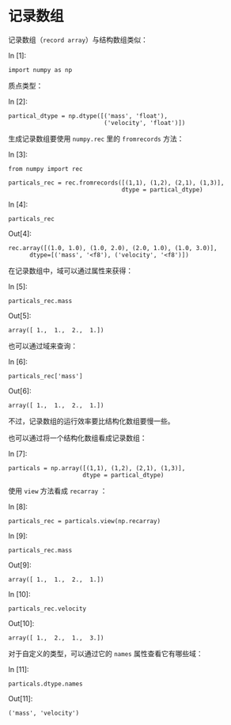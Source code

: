 # 记录数组

记录数组（`record array`）与结构数组类似：

In [1]:

```
import numpy as np

```

质点类型：

In [2]:

```
partical_dtype = np.dtype([('mass', 'float'), 
                           ('velocity', 'float')])

```

生成记录数组要使用 `numpy.rec` 里的 `fromrecords` 方法：

In [3]:

```
from numpy import rec

particals_rec = rec.fromrecords([(1,1), (1,2), (2,1), (1,3)], 
                                dtype = partical_dtype)

```

In [4]:

```
particals_rec

```

Out[4]:

```
rec.array([(1.0, 1.0), (1.0, 2.0), (2.0, 1.0), (1.0, 3.0)], 
      dtype=[('mass', '<f8'), ('velocity', '<f8')])
```

在记录数组中，域可以通过属性来获得：

In [5]:

```
particals_rec.mass

```

Out[5]:

```
array([ 1.,  1.,  2.,  1.])
```

也可以通过域来查询：

In [6]:

```
particals_rec['mass']

```

Out[6]:

```
array([ 1.,  1.,  2.,  1.])
```

不过，记录数组的运行效率要比结构化数组要慢一些。

也可以通过将一个结构化数组看成记录数组：

In [7]:

```
particals = np.array([(1,1), (1,2), (2,1), (1,3)],
                     dtype = partical_dtype)

```

使用 `view` 方法看成 `recarray` ：

In [8]:

```
particals_rec = particals.view(np.recarray)

```

In [9]:

```
particals_rec.mass

```

Out[9]:

```
array([ 1.,  1.,  2.,  1.])
```

In [10]:

```
particals_rec.velocity

```

Out[10]:

```
array([ 1.,  2.,  1.,  3.])
```

对于自定义的类型，可以通过它的 `names` 属性查看它有哪些域：

In [11]:

```
particals.dtype.names

```

Out[11]:

```
('mass', 'velocity')
```